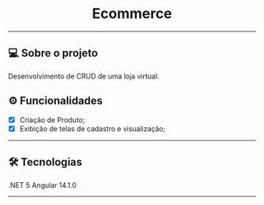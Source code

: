 
<h1 align="center">Ecommerce</h1>

---
## 💻 Sobre o projeto
  
<p align="justify">
  Desenvolvimento de CRUD de uma loja virtual.  
</p>

## ⚙️ Funcionalidades

 - [x] Criação de Produto;
 - [x] Exibição de telas de cadastro e visualização;

---
## 🛠 Tecnologias

.NET 5
Angular 14.1.0

---
